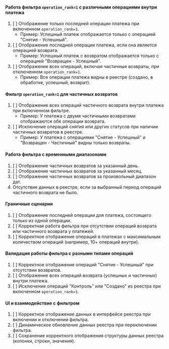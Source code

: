 #### **Работа фильтра `operation_rank=1` с различными операциями внутри платежа**  
1. [ ] Отображение только последней операции платежа при включенном `operation_rank=1`.  
   - Пример: Успешный платеж отображается только с операцией "Снятие - Успешный".  
2. [ ] Отображение последней операции платежа, если она является операцией возврата.  
   - Пример: Успешный платеж с возвратом отображается только с операцией "Возвращен - Успешный".  
3. [ ] Отображение всех операций, включая частичные возвраты, при отключенном `operation_rank=1`.  
   - Пример: Все операции платежа видны в реестре (создано, в обработке, успешный, возврат).  

#### **Фильтр `operation_rank=1` для частичных возвратов**  
1. [ ] Отображение всех операций частичного возврата внутри платежа при включенном фильтре.  
   - Пример: У платежа с двумя частичными возвратами отображаются обе операции возврата.  
2. [ ] Исключение операций снятия или других статусов при наличии частичных возвратов в реестре.  
   - Пример: У платежа с операциями "Снятие - Успешный" и "Возвращен - Частичный" видны только возвраты.  

#### **Работа фильтра с временными диапазонами**  
1. [ ] Отображение частичных возвратов за указанный день.  
2. [ ] Отображение частичных возвратов за указанный месяц.  
3. [ ] Отображение частичных возвратов за произвольный диапазон дат.  
4. Отсутствие данных в реестре, если за выбранный период операций частичного возврата не было.  

#### **Граничные сценарии**  
1. [ ] Отображение последней операции для платежа, состоящего только из одной операции.  
2. [ ] Корректная работа фильтра при отсутствии операций возврата или частичного возврата у платежей.  
3. [ ] Корректное отображение операций в платежах с максимальным количеством операций (например, 10+ операций внутри).  

#### **Валидация работы фильтра с разными типами операций**  
1. [ ] Корректное отображение операций "Снятие - Успешный" при отсутствии возвратов.  
2. [ ] Отображение всех операций возврата (успешных и частичных) внутри платежа.  
3. [ ] Исключение операций "Контроль" или "Создано" из реестра при включенном `operation_rank=1`.  

#### **UI и взаимодействие с фильтром**  
1. [ ] Корректное отображение данных в интерфейсе реестра при включении и отключении фильтра.  
2. [ ] Динамическое обновление данных реестра при переключении фильтра.  
3. [ ] Сохранение корректного отображения структуры данных реестра (колонки, строки, значения).  
